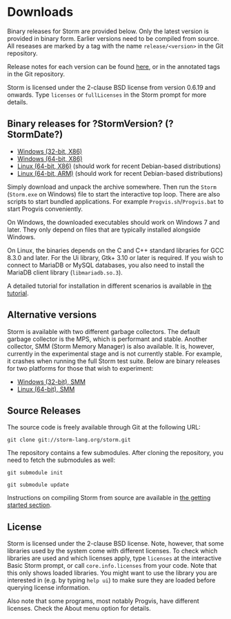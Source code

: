 Downloads
===========

Binary releases for Storm are provided below. Only the latest version is provided in binary form.
Earlier versions need to be compiled from source. All reseases are marked by a tag with the name
`release/<version>` in the Git repository.

Release notes for each version can be found [here](md:/Downloads/Release_Notes), or in the
annotated tags in the Git repository.

Storm is licensed under the 2-clause BSD license from version 0.6.19 and onwards. Type `licenses` or
`fullLicenses` in the Storm prompt for more details.


Binary releases for ?StormVersion? (?StormDate?)
--------------------------

- [Windows (32-bit, X86)](storm_mps_win32.zip)
- [Windows (64-bit, X86)](storm_mps_win64.zip)
- [Linux (64-bit, X86)](storm_mps_amd64.tar.gz) (should work for recent Debian-based distributions)
- [Linux (64-bit, ARM)](storm_mps_arm64.tar.gz) (should work for recent Debian-based distributions)


Simply download and unpack the archive somewhere. Then run the `Storm` (`Storm.exe` on Windows) file
to start the interactive top loop. There are also scripts to start bundled applications. For example
`Progvis.sh`/`Progvis.bat` to start Progvis conveniently.

On Windows, the downloaded executables should work on Windows 7 and later. They only depend on files
that are typically installed alongside Windows.

On Linux, the binaries depends on the C and C++ standard libraries for GCC 8.3.0 and later. For the
Ui library, Gtk+ 3.10 or later is required. If you wish to connect to MariaDB or MySQL databases,
you also need to install the MariaDB client library (`libmariadb.so.3`).

A detailed tutorial for installation in different scenarios is available in
[the tutorial](md:/Getting_Started/Installing_Storm).


Alternative versions
--------------------

Storm is available with two different garbage collectors. The default garbage collector is the MPS,
which is performant and stable. Another collector, SMM (Storm Memory Manager) is also available. It
is, however, currently in the experimental stage and is not currently stable. For example, it
crashes when running the full Storm test suite. Below are binary releases for two platforms for
those that wish to experiment:

- [Windows (32-bit), SMM](storm_smm_win32.zip)
- [Linux (64-bit), SMM](storm_smm_amd64.tar.gz)


Source Releases
---------------

The source code is freely available through Git at the following URL:

`git clone git://storm-lang.org/storm.git`

The repository contains a few submodules. After cloning the repository, you need to fetch the
submodules as well:

`git submodule init`

`git submodule update`

Instructions on compiling Storm from source are available in [the getting started section](md:/Getting_Started/Installing_Storm).


License
--------

Storm is licensed under the 2-clause BSD license. Note, however, that some libraries used by the
system come with different licenses. To check which libraries are used and which licenses apply,
type `licenses` at the interactive Basic Storm prompt, or call `core.info.licenses` from your code.
Note that this only shows loaded libraries. You might want to use the library you are interested in
(e.g. by typing `help ui`) to make sure they are loaded before querying license information.

Also note that some programs, most notably Progvis, have different licenses. Check the About menu
option for details.
